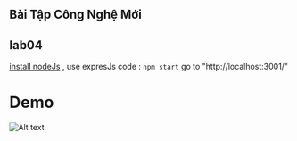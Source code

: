 ## Bài Tập Công Nghệ Mới
## lab04
 [install nodeJs](https://nodejs.org/en)
 , use expresJs 
code : `npm start` go to "http://localhost:3001/"
# Demo
![Alt text](https://i.imgur.com/LFAYNjA.png)
 


